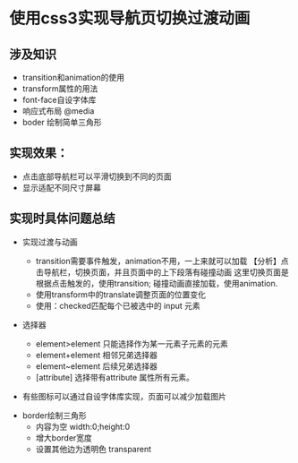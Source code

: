 ﻿# 使用css3实现导航页切换过渡动画

## 涉及知识
- transition和animation的使用
- transform属性的用法
- font-face自设字体库
- 响应式布局 @media
- boder 绘制简单三角形

## 实现效果：
- 点击底部导航栏可以平滑切换到不同的页面
- 显示适配不同尺寸屏幕

## 实现时具体问题总结
+ 实现过渡与动画  

  * transition需要事件触发，animation不用，一上来就可以加载
    【分析】点击导航栏，切换页面，并且页面中的上下段落有碰撞动画
           这里切换页面是根据点击触发的，使用transition;
            碰撞动画直接加载，使用animation.
  * 使用transform中的translate调整页面的位置变化 
  * 使用：checked匹配每个已被选中的 input 元素

+ 选择器   

  * element>element 只能选择作为某一元素子元素的元素   
  * element+element 相邻兄弟选择器   
  * element~element 后续兄弟选择器   
  * [attribute] 选择带有attribute 属性所有元素。   

- 有些图标可以通过自设字体库实现，页面可以减少加载图片

+ border绘制三角形
  + 内容为空  width:0;height:0
  + 增大border宽度
  + 设置其他边为透明色 transparent
